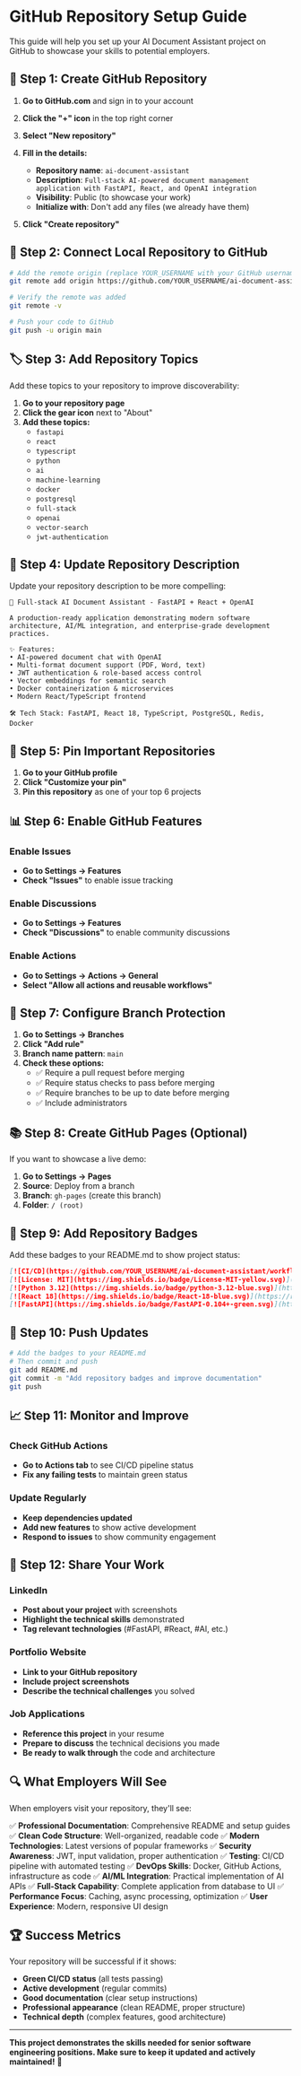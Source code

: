 # GitHub Repository Setup Guide

This guide will help you set up your AI Document Assistant project on GitHub to showcase your skills to potential employers.

## 🚀 Step 1: Create GitHub Repository

1. **Go to GitHub.com** and sign in to your account
2. **Click the "+" icon** in the top right corner
3. **Select "New repository"**
4. **Fill in the details:**
   - **Repository name**: `ai-document-assistant`
   - **Description**: `Full-stack AI-powered document management application with FastAPI, React, and OpenAI integration`
   - **Visibility**: Public (to showcase your work)
   - **Initialize with**: Don't add any files (we already have them)

5. **Click "Create repository"**

## 🔗 Step 2: Connect Local Repository to GitHub

```bash
# Add the remote origin (replace YOUR_USERNAME with your GitHub username)
git remote add origin https://github.com/YOUR_USERNAME/ai-document-assistant.git

# Verify the remote was added
git remote -v

# Push your code to GitHub
git push -u origin main
```

## 🏷️ Step 3: Add Repository Topics

Add these topics to your repository to improve discoverability:

1. **Go to your repository page**
2. **Click the gear icon** next to "About"
3. **Add these topics:**
   - `fastapi`
   - `react`
   - `typescript`
   - `python`
   - `ai`
   - `machine-learning`
   - `docker`
   - `postgresql`
   - `full-stack`
   - `openai`
   - `vector-search`
   - `jwt-authentication`

## 📝 Step 4: Update Repository Description

Update your repository description to be more compelling:

```
🚀 Full-stack AI Document Assistant - FastAPI + React + OpenAI

A production-ready application demonstrating modern software architecture, AI/ML integration, and enterprise-grade development practices.

✨ Features:
• AI-powered document chat with OpenAI
• Multi-format document support (PDF, Word, text)
• JWT authentication & role-based access control
• Vector embeddings for semantic search
• Docker containerization & microservices
• Modern React/TypeScript frontend

🛠️ Tech Stack: FastAPI, React 18, TypeScript, PostgreSQL, Redis, Docker
```

## 🎯 Step 5: Pin Important Repositories

1. **Go to your GitHub profile**
2. **Click "Customize your pin"**
3. **Pin this repository** as one of your top 6 projects

## 📊 Step 6: Enable GitHub Features

### Enable Issues
- **Go to Settings → Features**
- **Check "Issues"** to enable issue tracking

### Enable Discussions
- **Go to Settings → Features**
- **Check "Discussions"** to enable community discussions

### Enable Actions
- **Go to Settings → Actions → General**
- **Select "Allow all actions and reusable workflows"**

## 🔧 Step 7: Configure Branch Protection

1. **Go to Settings → Branches**
2. **Click "Add rule"**
3. **Branch name pattern**: `main`
4. **Check these options:**
   - ✅ Require a pull request before merging
   - ✅ Require status checks to pass before merging
   - ✅ Require branches to be up to date before merging
   - ✅ Include administrators

## 📚 Step 8: Create GitHub Pages (Optional)

If you want to showcase a live demo:

1. **Go to Settings → Pages**
2. **Source**: Deploy from a branch
3. **Branch**: `gh-pages` (create this branch)
4. **Folder**: `/ (root)`

## 🎨 Step 9: Add Repository Badges

Add these badges to your README.md to show project status:

```markdown
[![CI/CD](https://github.com/YOUR_USERNAME/ai-document-assistant/workflows/CI%2FCD%20Pipeline/badge.svg)](https://github.com/YOUR_USERNAME/ai-document-assistant/actions)
[![License: MIT](https://img.shields.io/badge/License-MIT-yellow.svg)](https://opensource.org/licenses/MIT)
[![Python 3.12](https://img.shields.io/badge/python-3.12-blue.svg)](https://www.python.org/downloads/)
[![React 18](https://img.shields.io/badge/React-18-blue.svg)](https://reactjs.org/)
[![FastAPI](https://img.shields.io/badge/FastAPI-0.104+-green.svg)](https://fastapi.tiangolo.com/)
```

## 🚀 Step 10: Push Updates

```bash
# Add the badges to your README.md
# Then commit and push
git add README.md
git commit -m "Add repository badges and improve documentation"
git push
```

## 📈 Step 11: Monitor and Improve

### Check GitHub Actions
- **Go to Actions tab** to see CI/CD pipeline status
- **Fix any failing tests** to maintain green status

### Update Regularly
- **Keep dependencies updated**
- **Add new features** to show active development
- **Respond to issues** to show community engagement

## 🎯 Step 12: Share Your Work

### LinkedIn
- **Post about your project** with screenshots
- **Highlight the technical skills** demonstrated
- **Tag relevant technologies** (#FastAPI, #React, #AI, etc.)

### Portfolio Website
- **Link to your GitHub repository**
- **Include project screenshots**
- **Describe the technical challenges** you solved

### Job Applications
- **Reference this project** in your resume
- **Prepare to discuss** the technical decisions you made
- **Be ready to walk through** the code and architecture

## 🔍 What Employers Will See

When employers visit your repository, they'll see:

✅ **Professional Documentation**: Comprehensive README and setup guides
✅ **Clean Code Structure**: Well-organized, readable code
✅ **Modern Technologies**: Latest versions of popular frameworks
✅ **Security Awareness**: JWT, input validation, proper authentication
✅ **Testing**: CI/CD pipeline with automated testing
✅ **DevOps Skills**: Docker, GitHub Actions, infrastructure as code
✅ **AI/ML Integration**: Practical implementation of AI APIs
✅ **Full-Stack Capability**: Complete application from database to UI
✅ **Performance Focus**: Caching, async processing, optimization
✅ **User Experience**: Modern, responsive UI design

## 🏆 Success Metrics

Your repository will be successful if it shows:

- **Green CI/CD status** (all tests passing)
- **Active development** (regular commits)
- **Good documentation** (clear setup instructions)
- **Professional appearance** (clean README, proper structure)
- **Technical depth** (complex features, good architecture)

---

**This project demonstrates the skills needed for senior software engineering positions. Make sure to keep it updated and actively maintained!** 🚀
